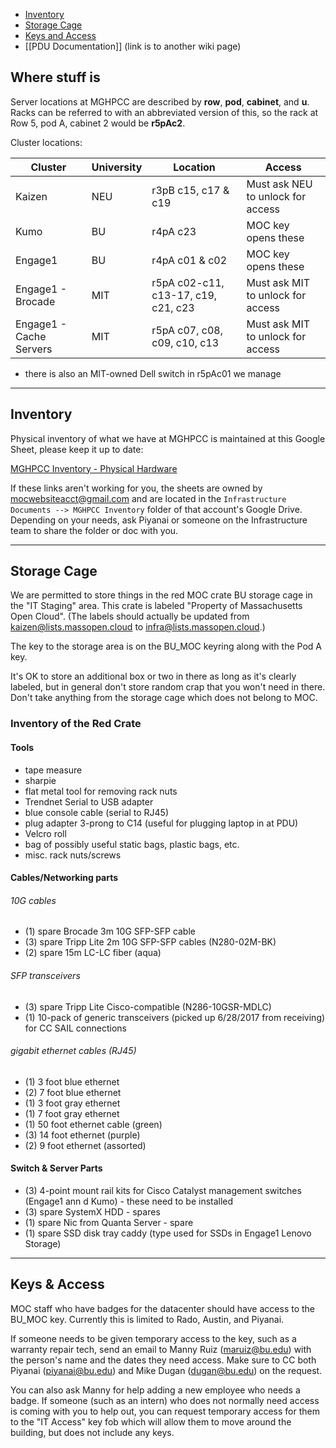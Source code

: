 * [Inventory](#inventory)
* [Storage Cage](#storage-cage)
* [Keys and Access](#keys-and-access)
* [[PDU Documentation]] (link is to another wiki page)

## Where stuff is

Server locations at MGHPCC are described by **row**, **pod**, **cabinet**, and **u**.  Racks can be referred to with an abbreviated version of this, so the rack at Row 5, pod A, cabinet 2 would be **r5pAc2**.

Cluster locations:   

Cluster | University | Location | Access 
---- | ---- | ---- | ----
Kaizen | NEU | r3pB c15, c17 & c19 | Must ask NEU to unlock for access
Kumo | BU | r4pA c23 | MOC key opens these
Engage1 | BU | r4pA c01 & c02 | MOC key opens these
Engage1 - Brocade | MIT | r5pA c02-c11, c13-17, c19, c21, c23  | Must ask MIT to unlock for access
Engage1 - Cache Servers | MIT | r5pA c07, c08, c09, c10, c13 | Must ask MIT to unlock for access

* there is also an MIT-owned Dell switch in r5pAc01 we manage



***

## Inventory 

Physical inventory of what we have at MGHPCC is maintained at this Google Sheet, please keep it up to date:   

[MGHPCC Inventory - Physical Hardware](https://docs.google.com/spreadsheets/d/1oim9TuwZ_6EHqR0AGcwCkUlrfzrVh3L71GbaM9-RM70/)

If these links aren't working for you, the sheets are owned by mocwebsiteacct@gmail.com and are located in the `Infrastructure Documents --> MGHPCC Inventory` folder of that account's Google Drive.  Depending on your needs, ask Piyanai or someone on the Infrastructure team to share the folder or doc with you.

***

## Storage Cage

We are permitted to store things in the red MOC crate BU storage cage in the "IT Staging" area.  This crate is labeled "Property of Massachusetts Open Cloud".  (The labels should actually be updated from kaizen@lists.massopen.cloud to infra@lists.massopen.cloud.)

The key to the storage area is on the BU_MOC keyring along with the Pod A key.

It's OK to store an additional box or two in there as long as it's clearly labeled, but in general don't store random crap that you won't need in there.  Don't take anything from the storage cage which does not belong to MOC.

### Inventory of the Red Crate

#### Tools
- tape measure
- sharpie
- flat metal tool for removing rack nuts 
- Trendnet Serial to USB adapter
- blue console cable (serial to RJ45)
- plug adapter 3-prong to C14 (useful for plugging laptop in at PDU)
- Velcro roll
- bag of possibly useful static bags, plastic bags, etc.
- misc. rack nuts/screws

#### Cables/Networking parts

###### 10G cables
- (1) spare Brocade 3m 10G SFP-SFP cable
- (3) spare Tripp Lite 2m 10G SFP-SFP cables (N280-02M-BK)
- (2) spare 15m LC-LC fiber (aqua)

###### SFP transceivers
- (3) spare Tripp Lite Cisco-compatible (N286-10GSR-MDLC)
- (1) 10-pack of generic transceivers (picked up 6/28/2017 from receiving) for CC
SAIL connections

###### gigabit ethernet cables (RJ45)
- (1) 3 foot blue ethernet
- (2) 7 foot blue ethernet
- (1) 3 foot gray ethernet
- (1) 7 foot gray ethernet
- (1) 50 foot ethernet cable (green)
- (3) 14 foot ethernet (purple)
- (2) 9 foot ethernet (assorted)

#### Switch & Server Parts
- (3) 4-point mount rail kits for Cisco Catalyst management switches (Engage1 ann
d Kumo) - these need to be installed
- (3) spare SystemX HDD - spares
- (1) spare Nic from Quanta Server - spare
- (1) spare SSD disk tray caddy (type used for SSDs in Engage1 Lenovo Storage)

***

## Keys & Access

MOC staff who have badges for the datacenter should have access to the BU_MOC key.  Currently this is limited to Rado, Austin, and Piyanai.  

If someone needs to be given temporary access to the key, such as a warranty repair tech, send an email to Manny Ruiz (maruiz@bu.edu) with the person's name and the dates they need access.  Make sure to CC both Piyanai (piyanai@bu.edu) and Mike Dugan (dugan@bu.edu) on the request.

You can also ask Manny for help adding a new employee who needs a badge.  If someone (such as an intern) who does not normally need access is coming with you to help out, you can request temporary access for them to the "IT Access" key fob which will allow them to move around the building, but does not include any keys.






